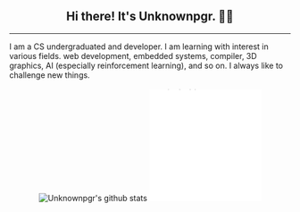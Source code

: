 <h2 align="center">Hi there! It's <strong>Unknownpgr</strong>. 👨‍💻</h2>
<hr>
<div>
I am a CS undergraduated and developer. I am learning with interest in various fields. web development, embedded systems, compiler, 3D graphics, AI (especially reinforcement learning), and so on. I always like to challenge new things.
</div>
<br>
<div align="center">
<img src="https://github-readme-stats.vercel.app/api?username=unknownpgr&show_icons=true&theme=light&line_height=27" alt="Unknownpgr's github stats"/>
<img src="./test.svg">
</div>

